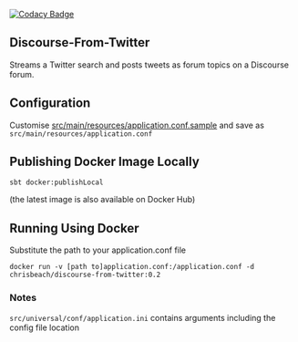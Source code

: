 [![Codacy Badge](https://api.codacy.com/project/badge/Grade/275a68c40e08400388e5e4b5bc7ffcaf)](https://www.codacy.com/manual/chrisbeach/discourse-from-twitter?utm_source=github.com&amp;utm_medium=referral&amp;utm_content=chrisbeach/discourse-from-twitter&amp;utm_campaign=Badge_Grade)

## Discourse-From-Twitter

Streams a Twitter search and posts tweets as forum topics on a 
Discourse forum.

## Configuration

Customise [src/main/resources/application.conf.sample](src/main/resources/application.conf.sample) 
and save as `src/main/resources/application.conf` 

## Publishing Docker Image Locally

    sbt docker:publishLocal
    
(the latest image is also available on Docker Hub)

## Running Using Docker

Substitute the path to your application.conf file

    docker run -v [path to]application.conf:/application.conf -d chrisbeach/discourse-from-twitter:0.2
    
    
### Notes

`src/universal/conf/application.ini` contains arguments including the config file location
